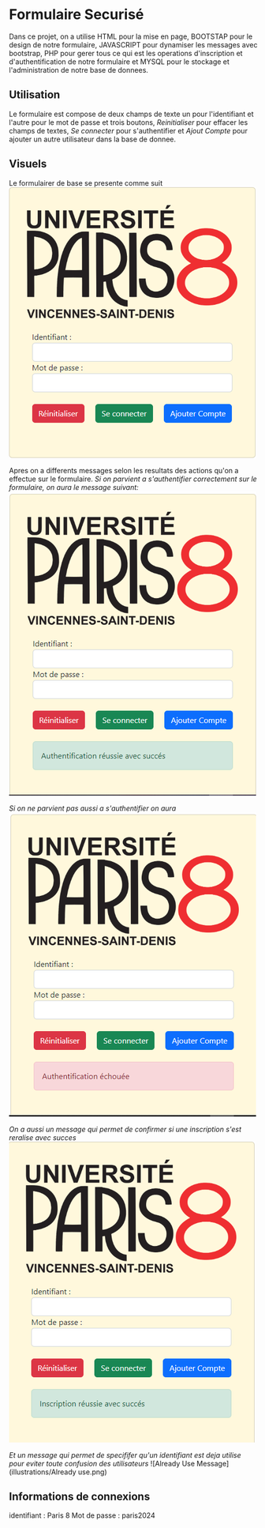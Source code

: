 # Formulaire Securisé
Dans ce projet, on a utilise HTML pour la mise en page, BOOTSTAP pour le design de notre formulaire, JAVASCRIPT pour dynamiser les messages avec bootstrap, PHP pour gerer 
tous ce qui est les operations d'inscription et d'authentification de notre formulaire et MYSQL pour le stockage et l'administration de notre base de donnees.
## Utilisation
Le formulaire est compose de deux champs de texte un pour l'identifiant et l'autre pour le mot de passe et trois boutons, *Reinitialiser* pour effacer les champs de textes, *Se connecter* pour s'authentifier et *Ajout Compte*
pour ajouter un autre utilisateur dans la base de donnee.

## Visuels
Le formulairer de base se presente comme suit
![Formulaire de base](illustrations/form.png)

Apres on a differents messages selon les resultats des actions qu'on a effectue sur le formulaire.
*Si on parvient a s'authentifier correctement sur le formulaire, on aura le message suivant:*
![Success SignIn Message](illustrations/success.png)

*Si on ne parvient pas aussi a s'authentifier on aura*
![Failed SignIn Message](illustrations/Failed.png)

*On a aussi un message qui permet de confirmer si une inscription s'est reralise avec succes*
![Success SignUp Message](illustrations/signUp.png)

*Et un message qui permet de specififer qu'un identifiant est deja utilise pour eviter toute confusion des utilisateurs*
![Already Use Message](illustrations/Already use.png)

## Informations de connexions
identifiant : Paris 8
Mot de passe : paris2024
